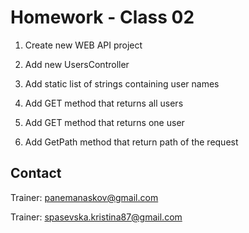 # Homework - Class 02

1. Create new WEB API project

2. Add new UsersController

3. Add static list of strings containing user names

4. Add GET method that returns all users

5. Add GET method that returns one user

6. Add GetPath method that return path of the request


## Contact
Trainer: panemanaskov@gmail.com

Trainer: spasevska.kristina87@gmail.com